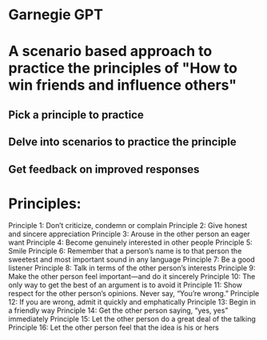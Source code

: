 # Garnegie GPT

# A scenario based approach to practice the principles of "How to win friends and influence others"

## Pick a principle to practice
## Delve into scenarios to practice the principle
## Get feedback on improved responses

# Principles:

Principle 1: Don’t criticize, condemn or complain
Principle 2: Give honest and sincere appreciation
Principle 3: Arouse in the other person an eager want
Principle 4: Become genuinely interested in other people
Principle 5: Smile
Principle 6: Remember that a person’s name is to that person the sweetest and most important sound in any language
Principle 7: Be a good listener
Principle 8: Talk in terms of the other person’s interests
Principle 9: Make the other person feel important—and do it sincerely
Principle 10: The only way to get the best of an argument is to avoid it
Principle 11: Show respect for the other person’s opinions. Never say, “You’re wrong.”
Principle 12: If you are wrong, admit it quickly and emphatically
Principle 13: Begin in a friendly way
Principle 14: Get the other person saying, “yes, yes” immediately
Principle 15: Let the other person do a great deal of the talking
Principle 16: Let the other person feel that the idea is his or hers